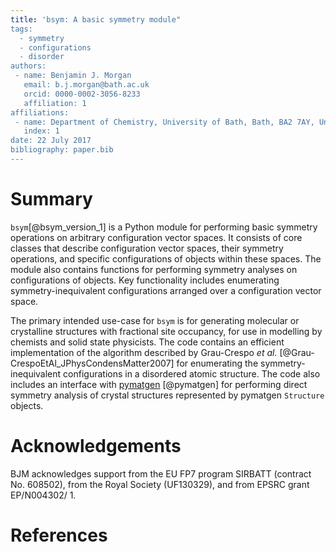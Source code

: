 ```yaml
---
title: 'bsym: A basic symmetry module"
tags:  
  - symmetry
  - configurations
  - disorder
authors:  
 - name: Benjamin J. Morgan  
   email: b.j.morgan@bath.ac.uk  
   orcid: 0000-0002-3056-8233  
   affiliation: 1  
affiliations:  
 - name: Department of Chemistry, University of Bath, Bath, BA2 7AY, United Kingdom.  
   index: 1  
date: 22 July 2017  
bibliography: paper.bib
---
```


# Summary

`bsym`[@bsym_version_1] is a Python module for performing basic symmetry operations on arbitrary configuration vector spaces. It consists of core classes that describe configuration vector spaces, their symmetry operations, and specific configurations of objects within these spaces. The module also contains functions for performing symmetry analyses on configurations of objects. Key functionality includes enumerating symmetry-inequivalent configurations arranged over a configuration vector space.

The primary intended use-case for `bsym` is for generating molecular or crystalline structures with fractional site occupancy, for use in modelling by chemists and solid state physicists. The code contains an efficient implementation of the algorithm described by Grau-Crespo _et al._ [@Grau-CrespoEtAl_JPhysCondensMatter2007] for enumerating the symmetry-inequivalent configurations in a disordered atomic structure. The code also includes an interface with [pymatgen](http://pymatgen.org) [@pymatgen] for performing direct symmetry analysis of crystal structures represented by pymatgen `Structure` objects.

# Acknowledgements

BJM acknowledges support from the EU FP7 program SIRBATT (contract No. 608502), from the Royal Society (UF130329), and from EPSRC grant EP/N004302/ 1.

# References

